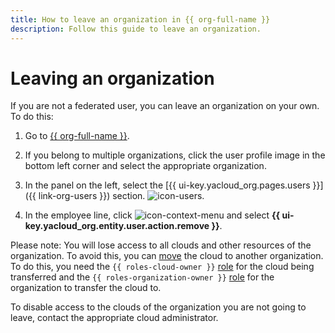 ```yaml
---
title: How to leave an organization in {{ org-full-name }}
description: Follow this guide to leave an organization.
---
```


# Leaving an organization

If you are not a federated user, you can leave an organization on your own. To do this:

1. Go to [{{ org-full-name }}]({{link-org-main}}).

1. If you belong to multiple organizations, click the user profile image in the bottom left corner and select the appropriate organization.

1. In the panel on the left, select the [{{ ui-key.yacloud_org.pages.users }}]({{ link-org-users }}) section. ![icon-users](../../_assets/console-icons/person.svg).

1. In the employee line, click ![icon-context-menu](../../_assets/console-icons/ellipsis.svg) and select **{{ ui-key.yacloud_org.entity.user.action.remove }}**.

Please note: You will lose access to all clouds and other resources of the organization. To avoid this, you can [move](../../resource-manager/operations/cloud/change-organization.md) the cloud to another organization. To do this, you need the `{{ roles-cloud-owner }}` [role](../security/index.md#organization-manager-organizations-owner) for the cloud being transferred and the `{{ roles-organization-owner }}` [role](../../resource-manager/security/index.md#resource-manager-clouds-owner) for the organization to transfer the cloud to.

To disable access to the clouds of the organization you are not going to leave, contact the appropriate cloud administrator.

